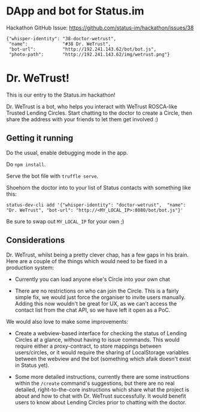 # DApp and bot for Status.im

Hackathon GitHub Issue: https://github.com/status-im/hackathon/issues/38

```
{"whisper-identity": "38-doctor-wetrust",
 "name":             "#38 Dr. WeTrust",
 "bot-url":          "http://192.241.143.62/bot/bot.js",
 "photo-path":       "http://192.241.143.62/img/wetrust.png"}
```

# Dr. WeTrust!

This is our entry to the Status.im hackathon!

Dr. WeTrust is a bot, who helps you interact with WeTrust ROSCA-like Trusted Lending Circles. Start chatting to the doctor to create a Circle, then share the address with your friends to let them get involved :)

## Getting it running

Do the usual, enable debugging mode in the app.

Do `npm install`.

Serve the bot file with `truffle serve`.

Shoehorn the doctor into to your list of Status contacts with something like this:
```
status-dev-cli add '{"whisper-identity": "doctor-wetrust",  "name": "Dr. WeTrust", "bot-url": "http://<MY_LOCAL_IP>:8080/bot/bot.js"}'
```

Be sure to swap out `MY_LOCAL_IP` for your own ;)

## Considerations

Dr. WeTrust, whilst being a pretty clever chap, has a few gaps in his brain. Here are a couple of the things which would need to be fixed in a production system:

- Currently you can load anyone else's Circle into your own chat

- There are no restrictions on who can join the Circle. This is a fairly simple fix, we would just force the organiser to invite users manually. Adding this now wouldn't be great for UX, as we can't access the contact list from the chat API, so we have left it open as a PoC.

We would also love to make some improvements:

- Create a webview-based interface for checking the status of Lending Circles at a glance, without having to issue commands. This would require either a proxy-contract, to store mappings between users/circles, or it would require the sharing of LocalStorage variables between the webview and the bot (something which afaik doesn't exist in Status yet).

- Some more detailed instructions, currently there are some instructions within the `/create` command's suggestions, but there are no real detailed, right-to-the-core instructions which share what the project is about and how to chat with Dr. WeTrust successfully. It would benefit users to know about Lending Circles prior to chatting with the doctor.
